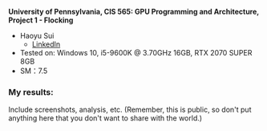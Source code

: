 **University of Pennsylvania, CIS 565: GPU Programming and Architecture,
Project 1 - Flocking**

* Haoyu Sui
  	* [LinkedIn](http://linkedin.com/in/haoyu-sui-721284192)
* Tested on: Windows 10, i5-9600K @ 3.70GHz 16GB, RTX 2070 SUPER 8GB 
* SM：7.5

### My results:

Include screenshots, analysis, etc. (Remember, this is public, so don't put
anything here that you don't want to share with the world.)
